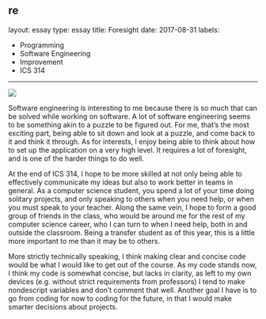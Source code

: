 re
---
layout: essay
type: essay
title: Foresight
date: 2017-08-31
labels:
  - Programming
  - Software Engineering
  - Improvement
  - ICS 314
---

<img class="ui left floated image" src="http://gatherer.wizards.com/Handlers/Image.ashx?multiverseid=3109&type=card">

Software engineering is interesting to me because there is so much that can be solved while working on software. A lot of software engineering seems to be something akin to a puzzle to be figured out. For me, that’s the most exciting part, being able to sit down and look at a puzzle, and come back to it and think it through.  As for interests, I enjoy being able to think about how to set up the application on a very high level. It requires a lot of foresight, and is one of the harder things to do well.

At the end of ICS 314, I hope to be more skilled at not only being able to effectively communicate my ideas but also to work better in teams in general. As a computer science student, you spend a lot of your time doing solitary projects, and only speaking to others when you need help, or when you must speak to your teacher. Along the same vein, I hope to form a good group of friends in the class, who would be around me for the rest of my computer science career, who I can turn to when I need help, both in and outside the classroom. Being a transfer student as of this year, this is a little more important to me than it may be to others.

More strictly technically speaking, I think making clear and concise code would be what I would like to get out of the course. As my code stands now, I think my code is somewhat concise, but lacks in clarity, as left to my own devices (e.g. without strict requirements from professors) I tend to make nondescript variables and don’t comment that well. Another goal I have is to go from coding for now to coding for the future, in that I would make smarter decisions about projects.
